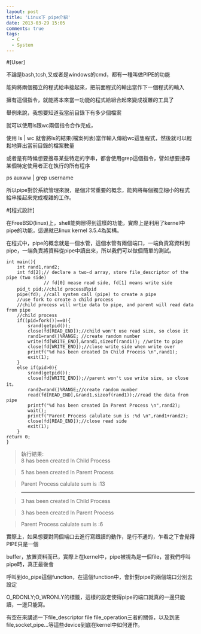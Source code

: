 ```yaml
---
layout: post
title: 'Linux下 pipe介紹'
date: 2013-03-29 15:05
comments: true
tags:
  - C
  - System
---
```


#[User]

不論是bash,tcsh,又或者是windows的cmd，都有一種叫做PIPE的功能

能夠將兩個獨立的程式給串接起來，把前面程式的輸出當作下一個程式的輸入

擁有這個指令，就能將本來當一功能的程式給組合起來變成複雜的工具了

<!--more-->


舉例來說，我想要知道我當前目錄下有多少個檔案

就可以使用ls跟wc兩個指令合作完成，

使用 ls | wc  就會將ls的結果(檔案列表)當作輸入傳給wc這隻程式，然後就可以輕鬆地算出當前目錄的檔案數量

或者是有時候想要搜尋某些特定的字串，都會使用grep這個指令，譬如想要搜尋某個特定使用者正在執行的所有程序

ps auxww | grep username

所以pipe對於系統管理來說，是個非常重要的概念，能夠將每個獨立細小的程式給串接起來完成複雜的工作。

#[程式設計]

在FreeBSD(linux)上，shell能夠辦得到這樣的功能，實際上是利用了kernel中pipe的功能，這邊就已linux kernel 3.5.4為架構。

在程式中，pipe的概念就是一個水管，這個水管有兩個端口，一端負責寫資料到pipe，一端負責將資料從pipe中讀出來，所以我們可以做個簡單的測試。

	int main(){
		int rand1,rand2;
		int fd[2];// declare a two-d array, store file_descriptor of the pipe (two side)
				  // fd[0] mease read side, fd[1] means write side
		pid_t pid;//child process的pid
		pipe(fd); //call system call (pipe) to create a pipe
		//use fork to create a child process
		//child process will wrtie data to pipe, and parent will read data from pipe
		//child process
		if((pid=fork())==0){
			srand(getpid());
			close(fd[READ_END]);//child won't use read size, so close it
			rand1=rand()%RANGE; //create random number
			write(fd[WRITE_END],&rand1,sizeof(rand1)); //write to pipe
			close(fd[WRITE_END]);//close write side when write over
			printf("%d has been created In Child Process \n",rand1);
			exit(1);
		}
		else if(pid>0){
			srand(getpid());
			close(fd[WRITE_END]);//parent won't use write size, so close it。
			rand2=rand()%RANGE;//create random number
			read(fd[READ_END],&rand1,sizeof(rand1));//read the data from pipe
			printf("%d has been created In Parent Process \n",rand2);
			wait();
			printf("Parent Process calulate sum is :%d \n",rand1+rand2);
			close(fd[READ_END]);//close read side
			exit(1);
		}
	return 0;
	}


>執行結果:  
>8 has been created In Child Process

>5 has been created In Parent Process

>Parent Process calulate sum is :13

>----------------------------------------

>3 has been created In Child Process

>3 has been created In Parent Process

>Parent Process calulate sum is :6

 

實際上，如果想要對同個端口去進行寫跟讀的動作，是行不通的，乍看之下會覺得PIPE只是一個

buffer，放置資料而已，實際上在kernel中，pipe被視為是一個file，當我們呼叫pipe時，真正最後會

呼叫到do_pipe這個function，在這個function中，會針對pipe的兩個端口分別去設定

O_RDONLY;O_WRONLY的標籤，這樣的設定使得pipe的端口就真的一邊只能讀，一邊只能寫。

有空在來講述一下file_descriptor file file_operation三者的關係，以及到底 file,socket,pipe...等這些device到底在kernel中如何運作。
 
